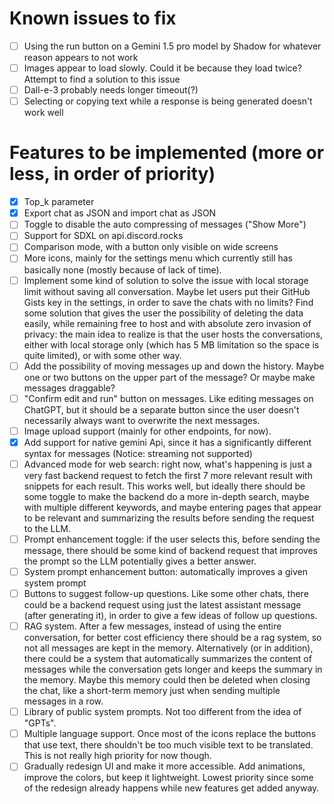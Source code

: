 # Known issues to fix

- [ ] Using the run button on a Gemini 1.5 pro model by Shadow for whatever reason appears to not work
- [ ] Images appear to load slowly. Could it be because they load twice? Attempt to find a solution to this issue
- [ ] Dall-e-3 probably needs longer timeout(?)
- [ ] Selecting or copying text while a response is being generated doesn't work well

# Features to be implemented (more or less, in order of priority)

- [x] Top_k parameter
- [x] Export chat as JSON and import chat as JSON
- [ ] Toggle to disable the auto compressing of messages ("Show More")
- [ ] Support for SDXL on api.discord.rocks
- [ ] Comparison mode, with a button only visible on wide screens
- [ ] More icons, mainly for the settings menu which currently still has basically none (mostly because of lack of time).
- [ ] Implement some kind of solution to solve the issue with local storage limit without saving all conversation. Maybe let users put their GitHub Gists key in the settings, in order to save the chats with no limits? Find some solution that gives the user the possibility of deleting the data easily, while remaining free to host and with absolute zero invasion of privacy: the main idea to realize is that the user hosts the conversations, either with local storage only (which has 5 MB limitation so the space is quite limited), or with some other way.
- [ ] Add the possibility of moving messages up and down the history. Maybe one or two buttons on the upper part of the message? Or maybe make messages draggable?
- [ ] "Confirm edit and run" button on messages. Like editing messages on ChatGPT, but it should be a separate button since the user doesn't necessarily always want to overwrite the next messages.
- [ ] Image upload support (mainly for other endpoints, for now).
- [x] Add support for native gemini Api, since it has a significantly different syntax for messages (Notice: streaming not supported)
- [ ] Advanced mode for web search: right now, what's happening is just a very fast backend request to fetch the first 7 more relevant result with snippets for each result. This works well, but ideally there should be some toggle to make the backend do a more in-depth search, maybe with multiple different keywords, and maybe entering pages that appear to be relevant and summarizing the results before sending the request to the LLM.
- [ ] Prompt enhancement toggle: if the user selects this, before sending the message, there should be some kind of backend request that improves the prompt so the LLM potentially gives a better answer.
- [ ] System prompt enhancement button: automatically improves a given system prompt
- [ ] Buttons to suggest follow-up questions. Like some other chats, there could be a backend request using just the latest assistant message (after generating it), in order to give a few ideas of follow up questions.
- [ ] RAG system. After a few messages, instead of using the entire conversation, for better cost efficiency there should be a rag system, so not all messages are kept in the memory. Alternatively (or in addition), there could be a system that automatically summarizes the content of messages while the conversation gets longer and keeps the summary in the memory. Maybe this memory could then be deleted when closing the chat, like a short-term memory just when sending multiple messages in a row.
- [ ] Library of public system prompts. Not too different from the idea of "GPTs".
- [ ] Multiple language support. Once most of the icons replace the buttons that use text, there shouldn't be too much visible text to be translated. This is not really high priority for now though.
- [ ] Gradually redesign UI and make it more accessible. Add animations, improve the colors, but keep it lightweight. Lowest priority since some of the redesign already happens while new features get added anyway.